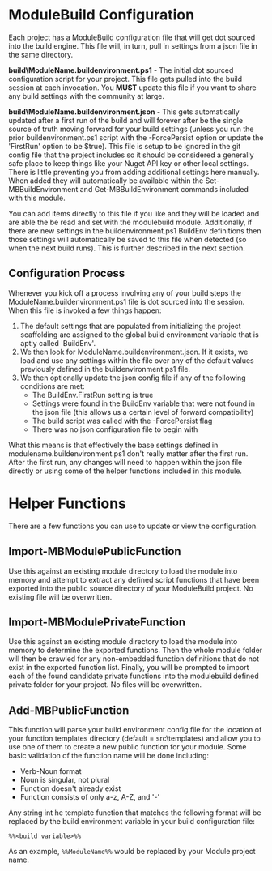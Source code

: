 # ModuleBuild Configuration

Each project has a ModuleBuild configuration file that will get dot sourced into the build engine. This file will, in turn, pull in settings from a json file in the same directory.

**build\ModuleName.buildenvironment.ps1** - The initial dot sourced configuration script for your project. This file gets pulled into the build session at each invocation. You **MUST** update this file if you want to share any build settings with the community at large.

**build\ModuleName.buildenvironment.json** - This gets automatically updated after a first run of the build and will forever after be the single source of truth moving forward for your build settings (unless you run the prior buildenvironment.ps1 script with the -ForcePersist option or update the 'FirstRun' option to be $true). This file is setup to be ignored in the git config file that the project includes so it should be considered a generally safe place to keep things like your Nuget API key or other local settings. There is little preventing you from adding additional settings here manually. When added they will automatically be available within the Set-MBBuildEnvironment and Get-MBBuildEnvironment commands included with this module.

You can add items directly to this file if you like and they will be loaded and are able the be read and set with the modulebuild module. Additionally, if there are new settings in the buildenvironment.ps1 BuildEnv definitions then those settings will automatically be saved to this file when detected (so when the next build runs). This is further described in the next section.

## Configuration Process

Whenever you kick off a process involving any of your build steps the ModuleName.buildenvironment.ps1 file is dot sourced into the session. When this file is invoked a few things happen:

1. The default settings that are populated from initializing the project scaffolding are assigned to the global build environment variable that is aptly called 'BuildEnv'.
2. We then look for ModuleName.buildenvironment.json. If it exists, we load and use any settings within the file over any of the default values previously defined in the buildenvironment.ps1 file.
3. We then optionally update the json config file if any of the following conditions are met:
	- The BuildEnv.FirstRun setting is true
	- Settings were found in the BuildEnv variable that were not found in the json file (this allows us a certain level of forward compatibility)
	- The build script was called with the -ForcePersist flag
	- There was no json configuration file to begin with

What this means is that effectively the base settings defined in modulename.buildenvironment.ps1 don't really matter after the first run. After the first run, any changes will need to happen within the json file directly or using some of the helper functions included in this module.

# Helper Functions

There are a few functions you can use to update or view the configuration.

## Import-MBModulePublicFunction

Use this against an existing module directory to load the module into memory and attempt to extract any defined script functions that have been exported into the public source directory of your ModuleBuild project. No existing file will be overwritten.

## Import-MBModulePrivateFunction

Use this against an existing module directory to load the module into memory to determine the exported functions. Then the whole module folder will then be crawled for any non-embedded function definitions that do not exist in the exported function list. Finally, you will be prompted to import each of the found candidate private functions into the modulebuild defined private folder for your project. No files will be overwritten.

## Add-MBPublicFunction

This function will parse your build environment config file for the location of your function templates directory (default = src\templates) and allow you to use one of them to create a new public function for your module. Some basic validation of the function name will be done including:

- Verb-Noun format
- Noun is singular, not plural
- Function doesn't already exist
- Function consists of only a-z, A-Z, and '-'

Any string int he template function that matches the following format will be replaced by the build environment variable in your build configuration file:

`%%<build variable>%%`

As an example, `%%ModuleName%%` would be replaced by your Module project name.
